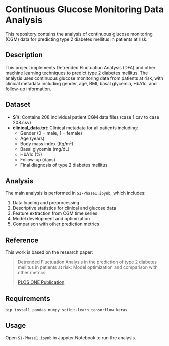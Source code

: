 # Continuous Glucose Monitoring Data Analysis

This repository contains the analysis of continuous glucose monitoring (CGM) data for predicting type 2 diabetes mellitus in patients at risk.

## Description

This project implements Detrended Fluctuation Analysis (DFA) and other machine learning techniques to predict type 2 diabetes mellitus. The analysis uses continuous glucose monitoring data from patients at risk, with clinical metadata including gender, age, BMI, basal glycemia, HbA1c, and follow-up information.

## Dataset

- **S1/**: Contains 208 individual patient CGM data files (case 1.csv to case 208.csv)
- **clinical_data.txt**: Clinical metadata for all patients including:
  - Gender (0 = male, 1 = female)
  - Age (years)
  - Body mass index (Kg/m²)
  - Basal glycemia (mg/dL)
  - HbA1c (%)
  - Follow-up (days)
  - Final diagnosis of type 2 diabetes mellitus

## Analysis

The main analysis is performed in `S1-Phase1.ipynb`, which includes:

1. Data loading and preprocessing
2. Descriptive statistics for clinical and glucose data
3. Feature extraction from CGM time series
4. Model development and optimization
5. Comparison with other prediction metrics

## Reference

This work is based on the research paper:
> Detrended Fluctuation Analysis in the prediction of type 2 diabetes mellitus in patients at risk: Model optimization and comparison with other metrics
> 
> [PLOS ONE Publication](https://journals.plos.org/plosone/article?id=10.1371/journal.pone.0225817)

## Requirements

```bash
pip install pandas numpy scikit-learn tensorflow keras
```

## Usage

Open `S1-Phase1.ipynb` in Jupyter Notebook to run the analysis.